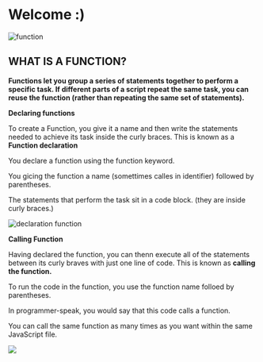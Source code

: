 # Welcome :)

![function](https://i.ytimg.com/vi/QX3kGsfGqz8/maxresdefault.jpg)

## WHAT IS A FUNCTION?


**Functions let you group a series of statements together to perform a specific task. If different parts of a script repeat the same task, you can reuse the function (rather than repeating the same set of statements).**






**Declaring functions**

To create a Function, you give it a name and then write the statements needed to achieve its task inside the curly braces.
This is known as a **Function declaration**

You declare a function using the function keyword.

You gicing the function a name (somettimes calles in identifier) followed by parentheses.

The statements that perform the task sit in a code block. (they are inside curly braces.)


![declaration function](https://tutorial.techaltum.com/images/javascript-functions.jpg)


**Calling Function**

Having declared the function, you can thenn execute all of the statements between its curly braves with just one line of code.
This is known as **calling the function.**

To run the code in the function, you use the function name folloed by parentheses.

In programmer-speak, you would say that this code calls a function.

You can call the same function as many times as you want within the same JavaScript file.


![](https://cdn.programiz.com/sites/tutorial2program/files/javascript-recursion.png)

